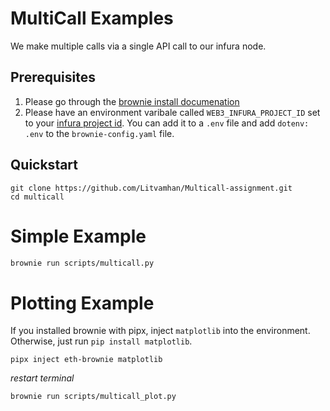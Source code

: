# MultiCall Examples

We make multiple calls via a single API call to our infura node. 

## Prerequisites

1. Please go through the [brownie install documenation](https://eth-brownie.readthedocs.io/en/stable/install.html)
2. Please have an environment varibale called `WEB3_INFURA_PROJECT_ID` set to your [infura project id](https://infura.io/). You can add it to a `.env` file and add `dotenv: .env` to the `brownie-config.yaml` file. 

## Quickstart

```
git clone https://github.com/Litvamhan/Multicall-assignment.git
cd multicall
```

# Simple Example

```bash
brownie run scripts/multicall.py
```

# Plotting Example

If you installed brownie with pipx, inject `matplotlib` into the environment. Otherwise, just run `pip install matplotlib`.

```
pipx inject eth-brownie matplotlib
```

*restart terminal*

```bash
brownie run scripts/multicall_plot.py
```
